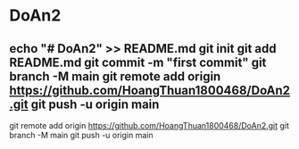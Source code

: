 # DoAn2
echo "# DoAn2" >> README.md
git init
git add README.md
git commit -m "first commit"
git branch -M main
git remote add origin https://github.com/HoangThuan1800468/DoAn2.git
git push -u origin main
----------------------------------------------------------------------
git remote add origin https://github.com/HoangThuan1800468/DoAn2.git
git branch -M main
git push -u origin main
